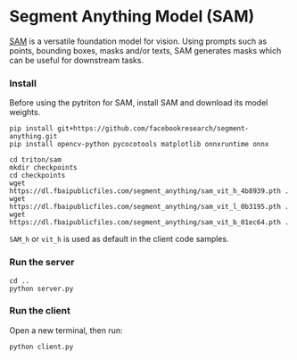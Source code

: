 # Segment Anything Model (SAM)

[SAM](https://github.com/facebookresearch/segment-anything) is a versatile foundation model for vision. Using prompts such as points, bounding boxes, masks and/or texts, SAM generates masks which can be useful for downstream tasks. 

### Install

Before using the pytriton for SAM, install SAM and download its model weights.

```
pip install git+https://github.com/facebookresearch/segment-anything.git
pip install opencv-python pycocotools matplotlib onnxruntime onnx
```

```
cd triton/sam
mkdir checkpoints
cd checkpoints 
wget https://dl.fbaipublicfiles.com/segment_anything/sam_vit_h_4b8939.pth .
wget https://dl.fbaipublicfiles.com/segment_anything/sam_vit_l_0b3195.pth .
wget https://dl.fbaipublicfiles.com/segment_anything/sam_vit_b_01ec64.pth .

```

`SAM_h` or `vit_h` is used as default in the client code samples.

### Run the server

```
cd ..
python server.py
```

### Run the client

Open a new terminal, then run:

```
python client.py
```
